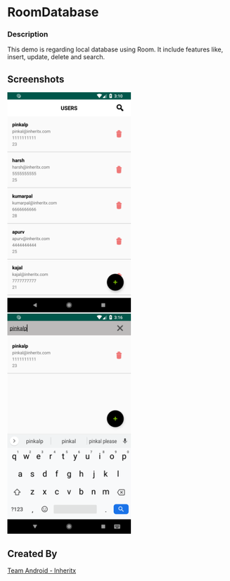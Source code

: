 # RoomDatabase

### Description
This demo is regarding local database using Room. It include features like, insert, update, delete and search.

## Screenshots
<img src="screenshots/user_list.png" height="500em" /> <img src="screenshots/search_user.png" height="500em" />


## Created By

[Team Android - Inheritx](https://github.com/android-inheritx)
